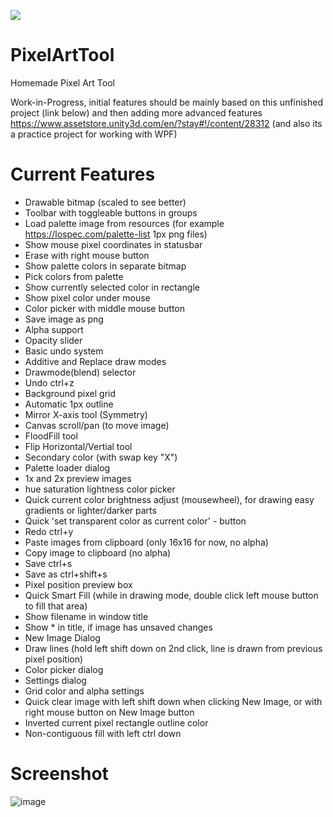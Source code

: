 [![](https://ci.appveyor.com/api/projects/status/vyfdau7shd8vhv99?svg=true)](#)

# PixelArtTool
Homemade Pixel Art Tool

Work-in-Progress, initial features should be mainly based on this unfinished project (link below) and then adding more advanced features https://www.assetstore.unity3d.com/en/?stay#!/content/28312
(and also its a practice project for working with WPF)

# Current Features
- Drawable bitmap (scaled to see better)
- Toolbar with toggleable buttons in groups
- Load palette image from resources (for example https://lospec.com/palette-list 1px png files)
- Show mouse pixel coordinates in statusbar
- Erase with right mouse button
- Show palette colors in separate bitmap
- Pick colors from palette
- Show currently selected color in rectangle
- Show pixel color under mouse
- Color picker with middle mouse button
- Save image as png
- Alpha support
- Opacity slider
- Basic undo system
- Additive and Replace draw modes
- Drawmode(blend) selector
- Undo ctrl+z
- Background pixel grid
- Automatic 1px outline
- Mirror X-axis tool (Symmetry)
- Canvas scroll/pan (to move image)
- FloodFill tool
- Flip Horizontal/Vertial tool
- Secondary color (with swap key "X")
- Palette loader dialog
- 1x and 2x preview images
- hue saturation lightness color picker
- Quick current color brightness adjust (mousewheel), for drawing easy gradients or lighter/darker parts
- Quick 'set transparent color as current color' - button
- Redo ctrl+y
- Paste images from clipboard (only 16x16 for now, no alpha)
- Copy image to clipboard (no alpha)
- Save ctrl+s
- Save as ctrl+shift+s
- Pixel position preview box
- Quick Smart Fill (while in drawing mode, double click left mouse button to fill that area)
- Show filename in window title
- Show * in title, if image has unsaved changes
- New Image Dialog
- Draw lines (hold left shift down on 2nd click, line is drawn from previous pixel position)
- Color picker dialog
- Settings dialog
- Grid color and alpha settings
- Quick clear image with left shift down when clicking New Image, or with right mouse button on New Image button
- Inverted current pixel rectangle outline color
- Non-contiguous fill with left ctrl down

# Screenshot
![image](https://user-images.githubusercontent.com/5438317/54478170-0dd52c00-4818-11e9-9d7e-fefc5e7c42c1.png)

